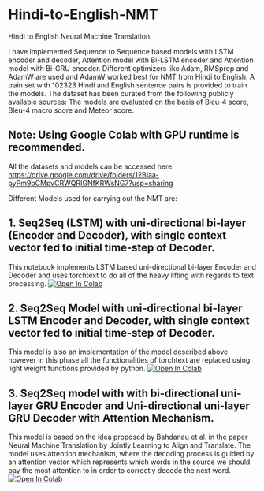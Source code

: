 # Hindi-to-English-NMT
Hindi to English Neural Machine Translation.

I have implemented Sequence to Sequence based models with LSTM encoder and decoder, Attention model with Bi-LSTM encoder and Attention model with Bi-GRU encoder. Different
optimizers like Adam, RMSprop and AdamW are used and AdamW worked best for NMT from Hindi to English. A train set with 102323 Hindi and English sentence pairs is provided
to train the models. The dataset has been curated from the following publicly available sources: 
<a href="https://opus.nlpl.eu/ and https://www.opensubtitles.org/en/search">
</a> 
The models are evaluated on the basis of Bleu-4 score, Bleu-4 macro score and Meteor score. 
## Note: Using Google Colab with GPU runtime is recommended. 
All the datasets and models can be accessed here: https://drive.google.com/drive/folders/12Blaa-pyPm9bCMpvCRWQRIGNfKRWsNG7?usp=sharing


Different Models used for carrying out the NMT are:
## 1. Seq2Seq (LSTM) with uni-directional bi-layer (Encoder and Decoder), with single context vector fed to initial time-step of Decoder.
This notebook implements LSTM based uni-directional bi-layer Encoder and Decoder and uses torchtext to do all of the heavy lifting with regards to text processing.
<a href="https://colab.research.google.com/drive/1DLqPtqfFTCcSlh0rkD5uM6gaL69Kbd0o?usp=sharing">
  <img src="https://colab.research.google.com/assets/colab-badge.svg" alt="Open In Colab"/>
</a>

## 2. Seq2Seq Model with uni-directional bi-layer LSTM Encoder and Decoder, with single context vector fed to initial time-step of Decoder.
This model is also an implementation of the model described above however in this phase all the functionalities of torchtext are replaced using light weight functions provided by python. 
<a href="https://colab.research.google.com/drive/1Sto43hDfcJFrb1C7fWpRxVmyLnUKUqv4?usp=sharing">
  <img src="https://colab.research.google.com/assets/colab-badge.svg" alt="Open In Colab"/>
</a>

## 3. Seq2Seq model with with bi-directional uni-layer GRU Encoder and Uni-directional uni-layer GRU Decoder with Attention Mechanism. 
This model is based on the idea proposed by Bahdanau et al. in the paper Neural Machine Translation by Jointly Learning to Align and Translate. The model uses attention mechanism, where the decoding process is guided by an attention vector which represents which words in the source we should pay the most attention to
in order to correctly decode the next word.
<a href="https://colab.research.google.com/drive/12n9aWI69h4ouDeIld0FlEAMaqcpdHCnQ?usp=sharing">
  <img src="https://colab.research.google.com/assets/colab-badge.svg" alt="Open In Colab"/>
</a>
